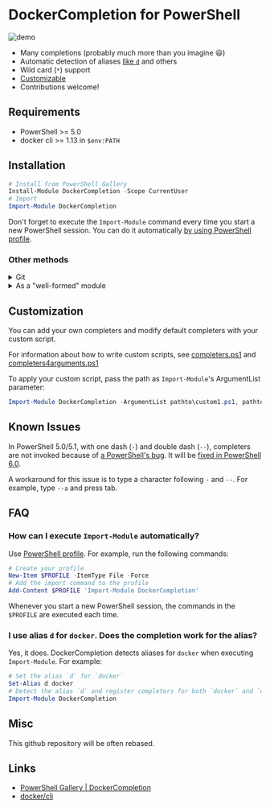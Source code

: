 # DockerCompletion for PowerShell

![demo](demo.gif)

* Many completions (probably much more than you imagine :smiley:)
* Automatic detection of aliases [like `d`](#i-use-alias-d-for-docker-does-the-completion-work-for-the-alias) and others
* Wild card (`*`) support
* [Customizable](#customization)
* Contributions welcome!

## Requirements
* PowerShell >= 5.0
* docker cli >= 1.13 in `$env:PATH`

## Installation

```powershell
# Install from PowerShell Gallery
Install-Module DockerCompletion -Scope CurrentUser
# Import
Import-Module DockerCompletion
```

Don't forget to execute the `Import-Module` command every time you start a new PowerShell session. You can do it automatically [by using PowerShell profile](#how-can-i-execute-import-module-automatically).

### Other methods

<details>
<summary>Git</summary>

```powershell
# Shallow clone from GitHub
git clone --depth 1 https://github.com/matt9ucci/DockerCompletion
# Import
Import-Module ./DockerCompletion/DockerCompletion
```

</details>

<details>
<summary>As a "well-formed" module</summary>

DockerCompletion is a "well-formed" module.
You can install and import it in the usual manner as follows.

#### Install

Download and place the [DockerCompletion directory and files](./DockerCompletion) in `$env:PSModulePath`.

You can see the paths listed in `$env:PSModulePath` as follows:
```powershell
PS C:\> $env:PSModulePath -split ';'
C:\Users\matt9ucci\Documents\WindowsPowerShell\Modules
C:\Program Files\WindowsPowerShell\Modules
C:\WINDOWS\system32\WindowsPowerShell\v1.0\Modules
```

If your target path is `C:\Users\matt9ucci\Documents\WindowsPowerShell\Modules`, execute the following commands:

```powershell
# Uninstall previous version
Remove-Item $HOME\Documents\WindowsPowerShell\Modules\DockerCompletion\ -Recurse -Force
# Download
Invoke-WebRequest https://github.com/matt9ucci/DockerCompletion/archive/master.zip -OutFile master.zip
# Unzip the downloaded archive
Expand-Archive master.zip
# Place the unzipped files and directory in $env:PSModulePath
Move-Item master\DockerCompletion-master\DockerCompletion\ "$HOME\Documents\WindowsPowerShell\Modules\"
# Clean up
Remove-Item master.zip
Remove-Item master -Recurse -Force
```

`$HOME` is a PowerShell's automatic variable containing the full path of the user's home directory (in this case `C:\Users\matt9ucci`).

#### Import

Execute the following command to check if you can import DockerCompletion:

```powershell
PS C:\> Get-Module -ListAvailable DockerCompletion

    Directory: C:\Users\matt9ucci\Documents\WindowsPowerShell\Modules

ModuleType Version    Name                                ExportedCommands
---------- -------    ----                                ----------------
Manifest   1.2010.... DockerCompletion
```

After the check, execute the following command to import the installed module:

```powershell
Import-Module DockerCompletion
```

</details>

## Customization

You can add your own completers and modify default completers with your custom script.

For information about how to write custom scripts, see [completers.ps1](DockerCompletion/completers.ps1) and [completers4arguments.ps1](DockerCompletion/completers4arguments.ps1)

To apply your custom script, pass the path as `Import-Module`'s ArgumentList parameter:
```powershell
Import-Module DockerCompletion -ArgumentList pathto\custom1.ps1, pathto\custom2.ps1
```

## Known Issues
In PowerShell 5.0/5.1, with one dash (`-`) and double dash (`--`), completers are not invoked because of [a PowerShell's bug](https://github.com/PowerShell/PowerShell/issues/2912).
It will be [fixed in PowerShell 6.0](https://github.com/PowerShell/PowerShell/pull/3633).

A workaround for this issue is to type a character following `-` and `--`.
For example, type `--a` and press tab.

## FAQ

### How can I execute `Import-Module` automatically?

Use [PowerShell profile](https://docs.microsoft.com/en-us/powershell/module/microsoft.powershell.core/about/about_profiles).
For example, run the following commands:

```powershell
# Create your profile
New-Item $PROFILE -ItemType File -Force
# Add the import command to the profile
Add-Content $PROFILE 'Import-Module DockerCompletion'
```

Whenever you start a new PowerShell session, the commands in the `$PROFILE` are executed each time.

### I use alias `d` for `docker`. Does the completion work for the alias?

Yes, it does. DockerCompletion detects aliases for `docker` when executing `Import-Module`.
For example:

```powershell
# Set the alias `d` for `docker`
Set-Alias d docker
# Detect the alias `d` and register completers for both `docker` and `d`
Import-Module DockerCompletion
```

## Misc

This github repository will be often rebased.

## Links

* [PowerShell Gallery | DockerCompletion](https://www.powershellgallery.com/packages/DockerCompletion)
* [docker/cli](https://github.com/docker/cli)
